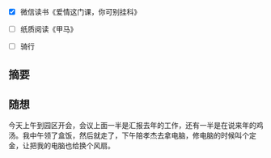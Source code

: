 - [x] 微信读书《爱情这门课，你可别挂科》
- [ ] 纸质阅读《甲马》
- [ ] 骑行


## 摘要


## 随想
今天上午到园区开会，会议上面一半是汇报去年的工作，还有一半是在说来年的鸡汤。我中午领了盒饭，然后就走了，下午陪孝杰去拿电脑，修电脑的时候叫个定金，让把我的电脑也给换个风扇。